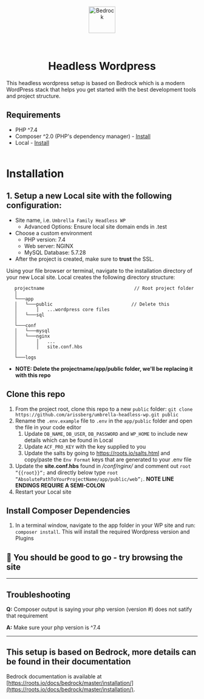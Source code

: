 <br />
<p align="center">
  <a href="https://roots.io/bedrock/">
    <img alt="Bedrock" src="https://app.umbrellafamily.com/assets/img/umbrella-logo-horizontal.svg" height="70">
  </a>
</p>
<br />
<div align="center">
  <h1>Headless Wordpress</h1>
</div>

This headless wordpress setup is based on Bedrock which is a modern WordPress stack that helps you get started with the best development tools and project structure.

## Requirements

- PHP ^7.4
- Composer ^2.0 (PHP's dependency manager) - [Install](https://getcomposer.org/doc/00-intro.md)
- Local - [Install](https://localwp.com/)
  <br/><br/>

# Installation

## 1. Setup a new **Local** site with the following configuration:

- Site name, i.e. `Umbrella Family Headless WP`
  - Advanced Options: Ensure local site domain ends in .test
- Choose a custom environment
  - PHP version: 7.4
  - Web server: NGINX
  - MySQL Database: 5.7.28
- After the project is created, make sure to **trust** the SSL.

Using your file browser or terminal, navigate to the installation directory of your new Local site. Local creates the following directory structure:

```shell
   projectname                                 // Root project folder
   │
   └───app
   │   └───public                             // Delete this
   │       │   ...wordpress core files
   │   └───sql
   │
   └───conf
   │   └───mysql
   │   └───nginx
   │       │   ...
   │       │   site.conf.hbs
   │
   └───logs
```

- **NOTE: Delete the projectname/app/public folder, we'll be replacing it with this repo**

## Clone this repo

1. From the project root, clone this repo to a new `public` folder: `git clone https://github.com/arissberg/umbrella-headless-wp.git public`
2. Rename the `.env.example` file to `.env` in the `app/public` folder and open the file in your code editor
   1. Update `DB_NAME`, `DB_USER`, `DB_PASSWORD` and `WP_HOME` to include new details which can be found in Local
   2. Update `ACF_PRO_KEY` with the key supplied to you
   3. Update the salts by going to https://roots.io/salts.html and copy/paste the `Env Format` keys that are generated to your .env file
3. Update the **site.conf.hbs** found in _/conf/nginx/_ and comment out `root “{{root}}“;` and directly below type `root “AbsolutePathToYourProjectName/app/public/web”;`. **NOTE LINE ENDINGS REQUIRE A SEMI-COLON**
4. Restart your Local site

## Install Composer Dependencies

1. In a terminal window, navigate to the app folder in your WP site and run: `composer install`. This will install the required Wordpress version and Plugins

## 🥳 You should be good to go - try browsing the site

---

## Troubleshooting

**Q:** Composer output is saying your php version (version #) does not satify that requirement

**A:** Make sure your php version is ^7.4

---

## This setup is based on Bedrock, more details can be found in their documentation

Bedrock documentation is available at [https://roots.io/docs/bedrock/master/installation/](https://roots.io/docs/bedrock/master/installation/).
